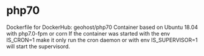 # php70
Dockerfile for DockerHub: geohost/php70
Container based on Ubuntu 18.04 with php7.0-fpm or corn
If the container was started with the env IS_CRON=1 make it only run the cron daemon
or with env IS_SUPERVISOR=1 will start the supervisord.

